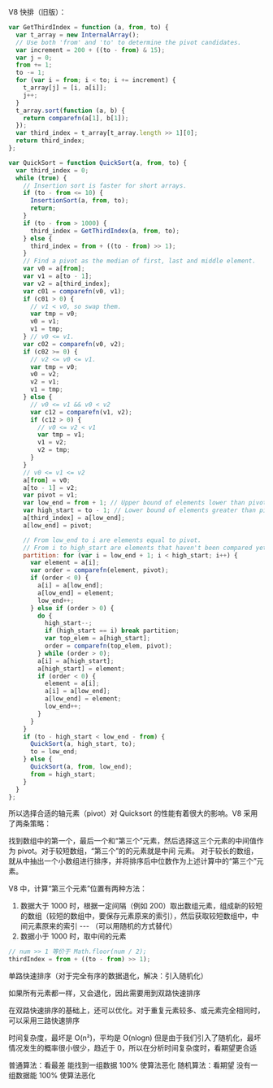 V8 快排（旧版）：

```js
var GetThirdIndex = function (a, from, to) {
  var t_array = new InternalArray();
  // Use both 'from' and 'to' to determine the pivot candidates.
  var increment = 200 + ((to - from) & 15);
  var j = 0;
  from += 1;
  to -= 1;
  for (var i = from; i < to; i += increment) {
    t_array[j] = [i, a[i]];
    j++;
  }
  t_array.sort(function (a, b) {
    return comparefn(a[1], b[1]);
  });
  var third_index = t_array[t_array.length >> 1][0];
  return third_index;
};

var QuickSort = function QuickSort(a, from, to) {
  var third_index = 0;
  while (true) {
    // Insertion sort is faster for short arrays.
    if (to - from <= 10) {
      InsertionSort(a, from, to);
      return;
    }
    if (to - from > 1000) {
      third_index = GetThirdIndex(a, from, to);
    } else {
      third_index = from + ((to - from) >> 1);
    }
    // Find a pivot as the median of first, last and middle element.
    var v0 = a[from];
    var v1 = a[to - 1];
    var v2 = a[third_index];
    var c01 = comparefn(v0, v1);
    if (c01 > 0) {
      // v1 < v0, so swap them.
      var tmp = v0;
      v0 = v1;
      v1 = tmp;
    } // v0 <= v1.
    var c02 = comparefn(v0, v2);
    if (c02 >= 0) {
      // v2 <= v0 <= v1.
      var tmp = v0;
      v0 = v2;
      v2 = v1;
      v1 = tmp;
    } else {
      // v0 <= v1 && v0 < v2
      var c12 = comparefn(v1, v2);
      if (c12 > 0) {
        // v0 <= v2 < v1
        var tmp = v1;
        v1 = v2;
        v2 = tmp;
      }
    }
    // v0 <= v1 <= v2
    a[from] = v0;
    a[to - 1] = v2;
    var pivot = v1;
    var low_end = from + 1; // Upper bound of elements lower than pivot.
    var high_start = to - 1; // Lower bound of elements greater than pivot.
    a[third_index] = a[low_end];
    a[low_end] = pivot;

    // From low_end to i are elements equal to pivot.
    // From i to high_start are elements that haven't been compared yet.
    partition: for (var i = low_end + 1; i < high_start; i++) {
      var element = a[i];
      var order = comparefn(element, pivot);
      if (order < 0) {
        a[i] = a[low_end];
        a[low_end] = element;
        low_end++;
      } else if (order > 0) {
        do {
          high_start--;
          if (high_start == i) break partition;
          var top_elem = a[high_start];
          order = comparefn(top_elem, pivot);
        } while (order > 0);
        a[i] = a[high_start];
        a[high_start] = element;
        if (order < 0) {
          element = a[i];
          a[i] = a[low_end];
          a[low_end] = element;
          low_end++;
        }
      }
    }
    if (to - high_start < low_end - from) {
      QuickSort(a, high_start, to);
      to = low_end;
    } else {
      QuickSort(a, from, low_end);
      from = high_start;
    }
  }
};
```

所以选择合适的轴元素（pivot）对 Quicksort 的性能有着很大的影响。V8 采用了两条策略：

找到数组中的第一个，最后一个和“第三个”元素，然后选择这三个元素的中间值作为 pivot。对于较短数组，“第三个”的的元素就是中间 元素。
对于较长的数组，就从中抽出一个小数组进行排序，并将排序后中位数作为上述计算中的“第三个”元素。

V8 中，计算“第三个元素”位置有两种方法：

1. 数据大于 1000 时，根据一定间隔（例如 200）取出数组元素，组成新的较短的数组（较短的数组中，要保存元素原来的索引），然后获取较短数组中，中间元素原来的索引 --- （可以用随机的方式替代）
2. 数据小于 1000 时，取中间的元素

```js
// num >> 1 等价于 Math.floor(num / 2);
thirdIndex = from + ((to - from) >> 1);
```

单路快速排序（对于完全有序的数据退化，解决：引入随机化）

如果所有元素都一样，又会退化，因此需要用到双路快速排序

在双路快速排序的基础上，还可以优化。对于重复元素较多、或元素完全相同时，可以采用三路快速排序

时间复杂度，最坏是 O(n²)，平均是 O(nlogn)
但是由于我们引入了随机化，最坏情况发生的概率很小很少，趋近于 0，所以在分析时间复杂度时，看期望更合适

普通算法：看最差 能找到一组数据 100% 使算法恶化
随机算法：看期望 没有一组数据能 100% 使算法恶化
